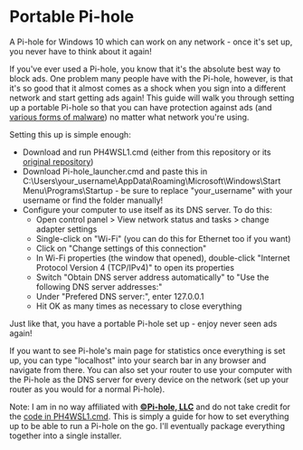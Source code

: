 # Portable Pi-hole
A Pi-hole for Windows 10 which can work on any network - once it's set up, you never have to think about it again!





If you've ever used a Pi-hole, you know that it's the absolute best way to block ads. One problem many people have with the Pi-hole, however, is that it's so good that it almost comes as a shock when you sign into a different network and start getting ads again! This guide will walk you through setting up a portable Pi-hole so that you can have protection against ads (and [various forms of malware](https://en.wikipedia.org/wiki/DNS_hijacking)) no matter what network you're using.

Setting this up is simple enough:

 - Download and run PH4WSL1.cmd (either from this repository or its [original repository](https://github.com/DesktopECHO/Pi-Hole-for-WSL1))
 - Download Pi-hole_launcher.cmd and paste this in C:\Users\your_username\AppData\Roaming\Microsoft\Windows\Start Menu\Programs\Startup - be sure to replace "your_username" with your username or find the folder manually!
 - Configure your computer to use itself as its DNS server. To do this:
   - Open control panel > View network status and tasks > change adapter settings
   - Single-click on "Wi-Fi" (you can do this for Ethernet too if you want)
   - Click on "Change settings of this connection"
   - In Wi-Fi properties (the window that opened), double-click "Internet Protocol Version 4 (TCP/IPv4)" to open its properties
   - Switch "Obtain DNS server address automatically" to "Use the following DNS server addresses:"
   - Under "Prefered DNS server:", enter 127.0.0.1
   - Hit OK as many times as necessary to close everything

Just like that, you have a portable Pi-hole set up - enjoy never seen ads again!

If you want to see Pi-hole's main page for statistics once everything is set up, you can type "localhost" into your search bar in any browser and navigate from there. You can also set your router to use your computer with the Pi-hole as the DNS server for every device on the network (set up your router as you would for a normal Pi-hole).




Note: I am in no way affiliated with [**©Pi-hole, LLC**](https://pi-hole.net) and do not take credit for the [code in PH4WSL1.cmd](https://github.com/DesktopECHO/Pi-Hole-for-WSL1). This is simply a guide for how to set everything up to be able to run a Pi-hole on the go. I'll eventually package everything together into a single installer.
